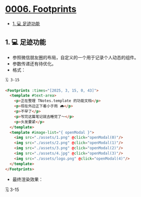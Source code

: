 # [0006. Footprints](https://github.com/tnotesjs/TNotes.introduction/tree/main/notes/0006.%20Footprints)

<!-- region:toc -->

- [1. 💻 足迹功能](#1--足迹功能)

<!-- endregion:toc -->

## 1. 💻 足迹功能

- 参照微信朋友圈的布局，自定义的一个用于记录个人动态的组件。
- 参数传递还有待优化。
- 格式：

```md
🗓 3-15

<Footprints :times="[2025, 3, 15, 0, 43]">
  <template #text-area>
    <p>正在整理 TNotes.template 的功能文档</p>
    <p>现在外边正下着小于雨 🌧️</p>
    <p>不早了</p>
    <p>写完这篇笔记就去睡觉了～</p>
    <p>头发要紧</p>
  </template>
  <template #image-list="{ openModal }">
    <img src="./assets/1.png" @click="openModal(0)"/>
    <img src="./assets/2.png" @click="openModal(1)"/>
    <img src="./assets/3.png" @click="openModal(2)"/>
    <img src="./assets/4.jpg" @click="openModal(3)"/>
    <img src="./assets/logo.png" @click="openModal(4)"/>
  </template>
</Footprints>
```

- 最终渲染效果：

🗓 3-15

<Footprints :times="[2025, 3, 15, 0, 43]">
  <template #text-area>
    <p>正在整理 TNotes.template 的功能文档</p>
    <p>现在外边正下着小于雨 🌧️</p>
    <p>不早了</p>
    <p>写完这篇笔记就去睡觉了～</p>
    <p>头发要紧</p>
  </template>
  <template #image-list="{ openModal }">
    <img src="./assets/1.png" @click="openModal(0)"/>
    <img src="./assets/2.png" @click="openModal(1)"/>
    <img src="./assets/3.png" @click="openModal(2)"/>
    <img src="./assets/4.jpg" @click="openModal(3)"/>
    <img src="./assets/logo.png" @click="openModal(4)"/>
  </template>
</Footprints>
